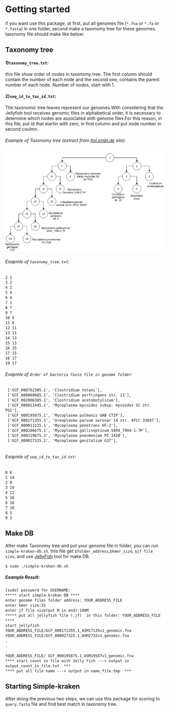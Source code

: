 # Getting started

if you want use this package, at first, put all genomes file (`*.fna` or `*.fa` or `*.fasta`) in one folder, second make a taxonomy tree for these genomes. taxonomy file should make like below:


## Taxonomy tree

#### 1)`taxonomy_tree.txt`: 
this file show order of nodes in taxonomy tree. The first column should contain the number of each node and the second one, contains the parent number of each node. Number of nodes, start with 1. 

#### 2)`seq_id_to_tax_id.txt`:
The taxonomic tree leaves represent our genomes.With considering that the Jellyfish tool receives genomic files in alphabetical order, it is necessary to determine which nodes are associated with genome files.For this reason, in this file, put id that startin with zero, in first column and put node number in second coulmn.

###### Example of Taxonomy tree (extract from [itol.embl.de](https://itol.embl.de/itol.cgi) site):
![TaX tree](https://github.com/SepidehM/simple_kraken/blob/master/doc/taxonomy-tree.png)

###### Exapmle of `taxonomy_tree.txt`:
```
2 1
3 2
4 2
5 4
6 4
7 1
8 7
9 7
10 9
11 9
12 11
13 11
14 13
15 13
16 15
17 15
18 17
19 17
```

###### Exapmle of `Order of bacteria fasta file in genome folder`:
```
 ['GCF_000762305.1', 'Clostridium tetani'],
 ['GCF_000009685.1', 'Clostridium perfringens str. 13'],
 ['GCF_002006385.1', 'Clostridium acetobutylicum'],
 ['GCF_000011445.1', 'Mycoplasma mycoides subsp. mycoides SC str. PG1'],
 ['GCF_000195875.1', 'Mycoplasma pulmonis UAB CTIP'],
 ['GCF_000171355.1', 'Ureaplasma parvum serovar 14 str. ATCC 33697'],
 ['GCF_000011225.1', 'Mycoplasma penetrans HF-2'],
 ['GCF_000286675.1', 'Mycoplasma gallisepticum VA94_7994-1-7P'],
 ['GCF_000319675.2', 'Mycoplasma pneumoniae PI 1428'],
 ['GCF_000027325.1', 'Mycoplasma genitalium G37'],
 
```

###### Exapmle of `seq_id_to_tax_id.txt`:
```
0 6
1 14
2 8
3 19
4 12
5 10
6 16
7 18
8 5
9 3
```



## Make DB 
After make Taxonomy tree and put your genome file in folder, you can run `simple-kraken-db.sh`. this file get `$folder_address`,`$kmer_size`, `$jf file size`, and use [JellyFish](https://github.com/gmarcais/Jellyfish/tree/master/doc) tool for make DB.

```
$ sudo ./simple-kraken-db.sh
```
##### Example Result:
```
[sudo] password for USERNAME: 
***** start simple-kraken DB ****
enter genome files folder address: YOUR_ADDRESS_FILE
enter kmer size:31
enter jf file size(put M in end):100M
***** put all jellyfish file (.jf)  in this folder: YOUR_ADDRESS_FILE ****
start jellyfish
YOUR_ADDRESS_FILE/GCF_000171355.1_ASM17135v1_genomic.fna
YOUR_ADDRESS_FILE/GCF_000027325.1_ASM2732v1_genomic.fna
.
.
.
YOUR_ADDRESS_FILE/ GCF_000195875.1_ASM19587v1_genomic.fna
**** start count in file with Jelly fish ---> output in output_count_in_file.txt  ***
**** put all file name ---> output in name_file.tmp  ***
```

## Starting Simple-kraken
After doing the previous two steps, we can use this package for scoring to `query.fastq` file and find best match in taxonomy tree.

